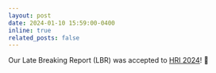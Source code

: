 ```yaml
---
layout: post
date: 2024-01-10 15:59:00-0400
inline: true
related_posts: false
---
```


Our Late Breaking Report (LBR) was accepted to [HRI 2024](https://humanrobotinteraction.org/2024/)! :tada: 
